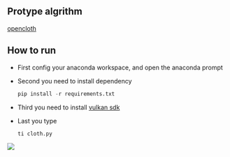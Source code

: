 ## Protype algrithm
[opencloth](https://github.com/mmmovania/opencloth)

## How to run 
* First config your anaconda workspace, and open the anaconda prompt
  
* Second you need to install dependency  
  ```python
  pip install -r requirements.txt
  ```
* Third you need to install [vulkan sdk](https://vulkan.lunarg.com/) 

* Last you type 
  ```python
  ti cloth.py
  ```

<img src="cloth.gif"/>

 




